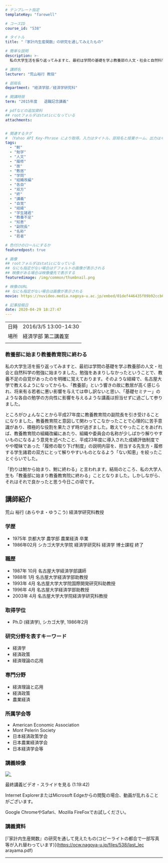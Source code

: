 ```yaml
---
# テンプレート指定
templateKey: "farewell"

# コースID
course_id: "538"

# タイトル
title: "『家計内生産関数』の研究を通してみえたもの"

# 簡単な説明
description: >-
  私の大学生活を振り返ってみますと、最初は学問の基礎を学ぶ教養部の人文・社会と自然科学の勉強に始まりました。勉強をあまりしなかったということで、教養不足の自覚があったのを明確に覚えております。そのような経緯で、名古屋大学で教えるようになってからも、「教養部」という響きの故に敷居が高く感じられ、将来有る若者に悪い影響を与えては申し訳ないと思い、「基礎セミナー」のような各自の勉学の方向性に影響を与え ....

# 講師名
lecturer: "荒山裕行 教授"

# 部局名
department: "経済学部／経済学研究科"

# 開講時限
term: "2015年度	退職記念講義"

# pdfなどの追加資料
## rootフォルダはstaticになっている
attachments:


# 関連するタグ
# （Yahoo API Key-Phrase により取得。入力はタイトル、部局名と授業ホーム、出力はキーフレーズ（tags））
tags:
  - "鮒"
  - "勉学"
  - "人文"
  - "履修"
  - "故"
  - "敷居"
  - "学問"
  - "組織改編"
  - "各自"
  - "双方"
  - "終"
  - "講義"
  - "自覚"
  - "経緯"
  - "学生諸君"
  - "教養不足"
  - "知恵"
  - "副院長"
  - "名称"
  - "若者"

# 色付けのロールにするか
featuredpost: true

# 画像
## rootフォルダはstaticになっている
## なにも指定がない場合はデフォルトの画像が表示される
## 映像がある場合は映像優先で表示する
featuredimage: /img/common/thumbnail.png

# 映像のURL
## なにも指定がない場合は画像が表示される
movie: https://nuvideo.media.nagoya-u.ac.jp/embed/01def446435f09b92ccb059f8c0f6e3ed9df0678

# 記事投稿日
date: 2020-04-29 18:27:47
---
```


|   |   |
|---|---|
| 日時 | 2016/3/5  13:00-14:30 |
| 場所 | 経済学部 第二講義室 |
|   |   |


### 教養部に始まり教養教育院に終わる 

私の大学生活を振り返ってみますと、最初は学問の基礎を学ぶ教養部の人文・社会と自然科学の勉強に始まりました。勉強をあまりしなかったということで、教養不足の自覚があったのを明確に覚えております。そのような経緯で、名古屋大学で教えるようになってからも、「教養部」という響きの故に敷居が高く感じられ、将来有る若者に悪い影響を与えては申し訳ないと思い、「基礎セミナー」のような各自の勉学の方向性に影響を与えるような講義は担当せずに過ごして参りました。

ところがひょんなことから平成27年度に教養教育院の副院長を引き受けることになりました。教養教育院と意図して関わってこなかったことで心理的に苦手意識があり、積極的な役割を果たさず時が過ぎました。敢えてやったことをあげれば、教養教育院の組織改編にあたり、組織や委員会の名称が少しばかり解りやすいものになるよう意見を述べたこと、平成23年度に導入された成績評価制度でやや曖昧であった「履修の取り下げ制度」の説明内容を、担当する先生方・履修する学生諸君の双方にとって解りやすいものとなるよう「ない知恵」を絞ったことぐらいでした。

「釣りは鮒から始まり、鮒に終わる」と言われます。結局のところ、私の大学人生も「教養部に始まり教養教育院に終わる」こととなりました。しかしながら、それはそれで良かったと思う今日この頃です。


## 講師紹介

荒山 裕行 (あらやま・ゆうこう) 経済学研究科教授 

### 学歴

  * 1975年 京都大学 農学部 農業経済 卒業
  * 1986年02月 シカゴ大学大学院 経済学研究科 経済学 博士課程 終了

### 職歴

  * 1987年 10月 名古屋大学経済学部講師
  * 1988年 1月 名古屋大学経済学部助教授
  * 1993年 4月 名古屋大学大学院国際開発研究科助教授
  * 1996年 4月 名古屋大学経済学部助教授
  * 2003年 4月 名古屋大学大学院経済学研究科教授

### 取得学位

  * Ph.D (経済学), シカゴ大学, 1986年2月

### 研究分野を表すキーワード

  * 経済学
  * 経済政策
  * 経済理論の応用

### 専門分野

  * 経済理論と応用
  * 経済政策
  * 農業経済

### 所属学会等

  * American Economic Association
  * Mont Pelerin Society
  * 日本経済政策学会
  * 日本農業経済学会
  * 日本経済学会等


### 講義映像

[![&nbsp;](https://ocw.nagoya-u.jp/files/538/arayama.jpg) ](https://nuvideo.media.nagoya-u.ac.jp/embed/01def446435f09b92ccb059f8c0f6e3ed9df0678)

最終講義ビデオ・スライドを見る (1:19:42)



Internet ExplorerまたはMicrosoft Edgeからの閲覧の場合、動画が乱れることがございます。

Google ChromeやSafari、Mozilla FireFoxでお試しください。


### 講義資料

[『家計内生産関数』の研究を通して見えたもの(コピーライトの都合で一部写真等が入れ替わっています)](https://ocw.nagoya-u.jp/files/538/last_lec arayama.pdf) 



-----